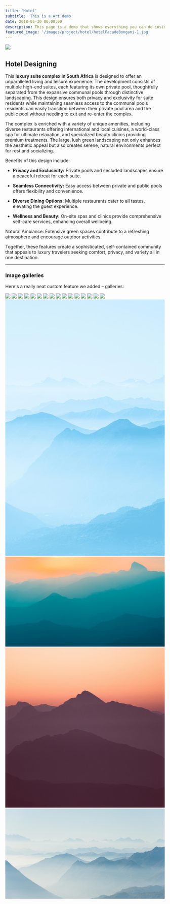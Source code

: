 ```yaml
---
title: 'Hotel'
subtitle: 'This is a Art demo'
date: 2018-06-30 00:00:00
description: This page is a demo that shows everything you can do inside portfolio and blog posts.
featured_image: '/images/project/hotel/hotelFacadeBongani-1.jpg'
---
```


![](/images/project/hotel/hotelFacadeBongani-1.jpg)

## Hotel Designing

This **luxury suite complex in South Africa** is designed to offer an unparalleled living and leisure experience. The development consists of multiple high-end suites, each featuring its own private pool, thoughtfully separated from the expansive communal pools through distinctive landscaping. 
This design ensures both privacy and exclusivity for suite residents while maintaining seamless access to the communal pools residents can easily transition between their private pool area and the public pool without needing to exit and re-enter the complex.

The complex is enriched with a variety of unique amenities, including diverse restaurants offering international and local cuisines, a world-class spa for ultimate relaxation, and specialized beauty clinics providing premium treatments. The large, lush green landscaping not only enhances the aesthetic appeal but also creates serene, natural environments perfect for rest and socializing.

Benefits of this design include:

* **Privacy and Exclusivity:** Private pools and secluded landscapes ensure a peaceful retreat for each suite.

* **Seamless Connectivity:** Easy access between private and public pools offers flexibility and convenience.

* **Diverse Dining Options:** Multiple restaurants cater to all tastes, elevating the guest experience.

* **Wellness and Beauty:** On-site spas and clinics provide comprehensive self-care services, enhancing overall wellbeing.

Natural Ambiance: Extensive green spaces contribute to a refreshing atmosphere and encourage outdoor activities.

Together, these features create a sophisticated, self-contained community that appeals to luxury travelers seeking comfort, privacy, and variety all in one destination.






---

### Image galleries

Here's a really neat custom feature we added – galleries:

<div class="gallery" data-columns="3">
	<img src="/images/project/hotel/hotelFacadeBongani-1.jpg">
	<img src="/images/project/hotel/hotelFacadeBongani-2.jpg">
	<img src="/images/project/hotel/hotelFacadeBongani-3.jpg">
	<img src="/images/project/hotel/hotelFacadeBongani-4.jpg">
	<img src="/images/project/hotel/hotelFacadeBongani-5.jpg">
	<img src="/images/project/hotel/hotelFacadeBongani-6.jpg">
	<img src="/images/project/hotel/hotelFacadeBongani-7.jpg">
	<img src="/images/project/hotel/hotelFacadeBongani-8.jpg">
	<img src="/images/project/hotel/hotelFacadeBongani-9.jpg">
	<img src="/images/project/hotel/hotelFacadeBongani-10.jpg">
	<img src="/images/project/hotel/hotelFacadeBongani-11.jpg">
	<img src="/images/project/hotel/hotelFacadeBongani-12.jpg">
	<img src="/images/project/hotel/hotelFacadeBongani-13.jpg">
	<img src="/images/project/hotel/hotelFacadeBongani-14.jpg">
	<img src="/images/project/hotel/hotelFacadeBongani-15.jpg">
	<img src="/images/project/hotel/hotelFacadeBongani-16.jpg">
</div>

<div class="gallery" data-columns="3">
	<img src="/images/demo/demo-portrait.jpg">
	<img src="/images/demo/demo-landscape.jpg">
	<img src="/images/demo/demo-square.jpg">
	<img src="/images/demo/demo-landscape-2.jpg">
</div>


